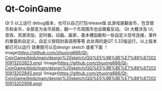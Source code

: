 # Qt-CoinGame
Qt 5 以上运行 debug版本，也可以自己打包release版
此游戏是翻金币，包含银币和金币，全部变为金币获胜，翻一个币周围币也会跟着反动。
Qt 大概涉及 UI,音效，资源添加，定时器，动画，画家，基本槽函数和一些自定义信号连接，事件的重载和自定义，自定义按钮封装调用等等 
此处用的是QT 5.32版运行，以上版本都已可以运行
效果图可以见design sketch 
或者下面
！image(https://github.com/zhuxing666/Qt-CoinGame/blob/main/design%20sketch/QQ%E5%9B%BE%E7%89%8720210913202823.png)
!image(https://github.com/zhuxing666/Qt-CoinGame/blob/main/design%20sketch/QQ%E5%9B%BE%E7%89%8720210913202845.png)
!image(https://github.com/zhuxing666/Qt-CoinGame/blob/main/design%20sketch/QQ%E5%9B%BE%E7%89%8720210913202906.png)
